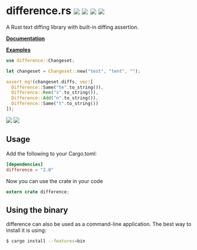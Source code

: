 # difference.rs [![](https://travis-ci.org/johannhof/difference.rs.svg?branch=master)](https://travis-ci.org/johannhof/difference.rs) [![](https://ci.appveyor.com/api/projects/status/fgfp1mw85ffkl9bu/branch/master?svg=true)](https://ci.appveyor.com/project/johannhof/difference-rs/branch/master) [![](https://coveralls.io/repos/johannhof/difference.rs/badge.svg?branch=master&service=github)](https://coveralls.io/github/johannhof/difference.rs?branch=master) [![](https://img.shields.io/crates/v/difference.svg)](https://crates.io/crates/difference)
A Rust text diffing library with built-in diffing assertion.

__[Documentation](https://johannhof.github.io/difference.rs)__

__[Examples](/Examples.md)__

```rust
use difference::Changeset;

let changeset = Changeset::new("test", "tent", "");

assert_eq!(changeset.diffs, vec![
  Difference::Same("te".to_string()),
  Difference::Rem("s".to_string()),
  Difference::Add("n".to_string()),
  Difference::Same("t".to_string())
]);
```

![](https://raw.githubusercontent.com/johannhof/difference.rs/master/assets/fox.png)
![](https://raw.githubusercontent.com/johannhof/difference.rs/master/assets/github-style.png)

Usage
----------

Add the following to your Cargo.toml:

```toml
[dependencies]
difference = "2.0"
```

Now you can use the crate in your code
```rust
extern crate difference;
```

Using the binary
-----------------

difference can also be used as a command-line application. The best way to install it is using:

```sh
$ cargo install --features=bin
```

